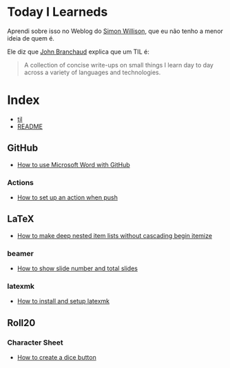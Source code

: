 # Today I Learneds

Aprendi sobre isso no Weblog do [Simon Willison](https://simonwillison.net/2020/Apr/20/self-rewriting-readme/), 
que eu não tenho a menor ideia de quem é.

Ele diz que [John Branchaud](https://github.com/jbranchaud/til) explica que um TIL é:

> A collection of concise write-ups on small things I learn day to day across a variety
> of languages and technologies. 
# Index
- [til](.//home/runner/work/til/til/til.md)
- [README](.//home/runner/work/til/til/README.md)
## GitHub
- [How to use Microsoft Word with GitHub](./GitHub/How%20to%20use%20Microsoft%20Word%20with%20GitHub.md)
### Actions
- [How to set up an action when push](./GitHub/Actions/How%20to%20set%20up%20an%20action%20when%20push.md)
## LaTeX
- [How to make deep nested item lists without cascading begin itemize](./LaTeX/How%20to%20make%20deep%20nested%20item%20lists%20without%20cascading%20begin%20itemize.md)
### beamer
- [How to show slide number and total slides](./LaTeX/beamer/How%20to%20show%20slide%20number%20and%20total%20slides.md)
### latexmk
- [How to install and setup latexmk](./LaTeX/latexmk/How%20to%20install%20and%20setup%20latexmk.md)
## Roll20
### Character Sheet
- [How to create a dice button](./Roll20/Character%20Sheet/How%20to%20create%20a%20dice%20button.md)
